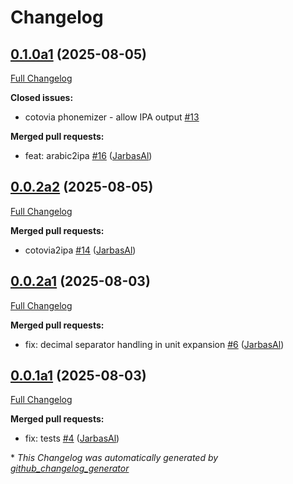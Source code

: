 # Changelog

## [0.1.0a1](https://github.com/TigreGotico/phoonnx/tree/0.1.0a1) (2025-08-05)

[Full Changelog](https://github.com/TigreGotico/phoonnx/compare/0.0.2a2...0.1.0a1)

**Closed issues:**

- cotovia phonemizer - allow IPA output [\#13](https://github.com/TigreGotico/phoonnx/issues/13)

**Merged pull requests:**

- feat: arabic2ipa [\#16](https://github.com/TigreGotico/phoonnx/pull/16) ([JarbasAl](https://github.com/JarbasAl))

## [0.0.2a2](https://github.com/TigreGotico/phoonnx/tree/0.0.2a2) (2025-08-05)

[Full Changelog](https://github.com/TigreGotico/phoonnx/compare/0.0.2a1...0.0.2a2)

**Merged pull requests:**

- cotovia2ipa [\#14](https://github.com/TigreGotico/phoonnx/pull/14) ([JarbasAl](https://github.com/JarbasAl))

## [0.0.2a1](https://github.com/TigreGotico/phoonnx/tree/0.0.2a1) (2025-08-03)

[Full Changelog](https://github.com/TigreGotico/phoonnx/compare/0.0.1a1...0.0.2a1)

**Merged pull requests:**

- fix: decimal separator handling in unit expansion [\#6](https://github.com/TigreGotico/phoonnx/pull/6) ([JarbasAl](https://github.com/JarbasAl))

## [0.0.1a1](https://github.com/TigreGotico/phoonnx/tree/0.0.1a1) (2025-08-03)

[Full Changelog](https://github.com/TigreGotico/phoonnx/compare/0.0.0...0.0.1a1)

**Merged pull requests:**

- fix: tests [\#4](https://github.com/TigreGotico/phoonnx/pull/4) ([JarbasAl](https://github.com/JarbasAl))



\* *This Changelog was automatically generated by [github_changelog_generator](https://github.com/github-changelog-generator/github-changelog-generator)*
